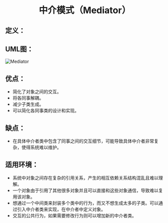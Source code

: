 <h1 align="center">中介模式（Mediator）</h1>

## 定义：


## UML图：
![Mediator](/uml/Mediator.jpg)

## 优点：
- 简化了对象之间的交互。
- 将各同事解耦。
- 减少子类生成。
- 可以简化各同事类的设计和实现。

## 缺点：
- 在具体中介者类中包含了同事之间的交互细节，可能导致具体中介者非常复杂，使得系统难以维护。

## 适用环境：
- 系统中对象之间存在复杂的引用关系，产生的相互依赖关系结构混乱且难以理解。
- 一个对象由于引用了其他很多对象并且可以直接和这些对象通信，导致难以复用该对象。
- 想通过一个中间类来封装多个类中的行为，而又不想生成太多的子类。可以通过引入中介者类来实现，在中介者中定义对象。
- 交互的公共行为，如果需要修改行为则可以增加新的中介者类。